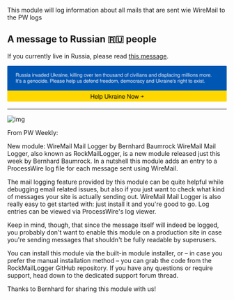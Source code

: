 This module will log information about all mails that are sent wie WireMail to the PW logs

## A message to Russian 🇷🇺 people

If you currently live in Russia, please read [this message](https://github.com/Roave/SecurityAdvisories/blob/latest/ToRussianPeople.md).

[![SWUbanner](https://raw.githubusercontent.com/vshymanskyy/StandWithUkraine/main/banner2-direct.svg)](https://github.com/vshymanskyy/StandWithUkraine/blob/main/docs/README.md)

---

![img](https://i.imgur.com/R8WMrPx.png)

From PW Weekly:

New module: WireMail Mail Logger by Bernhard Baumrock
WireMail Mail Logger, also known as RockMailLogger, is a new module released just this week by Bernhard Baumrock. In a nutshell this module adds an entry to a ProcessWire log file for each message sent using WireMail.

The mail logging feature provided by this module can be quite helpful while debugging email related issues, but also if you just want to check what kind of messages your site is actually sending out. WireMail Mail Logger is also really easy to get started with: just install it and you're good to go. Log entries can be viewed via ProcessWire's log viewer.

Keep in mind, though, that since the message itself will indeed be logged, you probably don't want to enable this module on a production site in case you're sending messages that shouldn't be fully readable by superusers.

You can install this module via the built-in module installer, or – in case you prefer the manual installation method – you can grab the code from the RockMailLogger GitHub repository. If you have any questions or require support, head down to the dedicated support forum thread.

Thanks to Bernhard for sharing this module with us!

